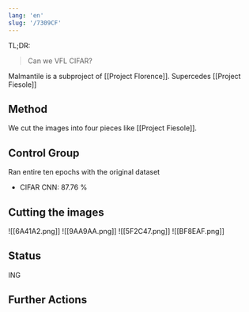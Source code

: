 ```yaml
---
lang: 'en'
slug: '/7309CF'
---
```


TL;DR:

> Can we VFL CIFAR?

Malmantile is a subproject of [[Project Florence]]. Supercedes [[Project Fiesole]]

## Method

We cut the images into four pieces like [[Project Fiesole]].

## Control Group

Ran entire ten epochs with the original dataset

- CIFAR CNN: 87.76 %

## Cutting the images

![[6A41A2.png]]
![[9AA9AA.png]]
![[5F2C47.png]]
![[BF8EAF.png]]

## Status

ING

## Further Actions
